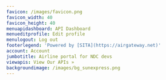 ```yaml
---
favicon: /images/favicon.png
favicon_width: 40
favicon_height: 40
menuapidashboard: API Dashboard
menueditprofile: Edit profile
menulogout: Log out
footerlegend: 'Powered by [SITA](https://airgateway.net)'
account: Account
jumbotitle: Airline portal for NDC devs
viewapis: View Our APIs »
backgroundimage: /images/bg_sunexpress.png
---
```


